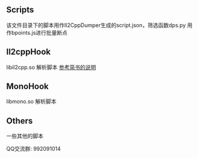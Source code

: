 ## Scripts
该文件目录下的脚本用作Il2CppDumper生成的script.json，筛选函数dps.py 用作bpoints.js进行批量断点

## Il2cppHook
libil2cpp.so 解析脚本
[参考简书的说明](https://www.jianshu.com/p/230f51dc09c0)

## MonoHook
libmono.so 解析脚本

## Others
一些其他的脚本

QQ交流群: 992091014
